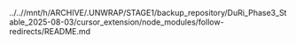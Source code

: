 ../..//mnt/h/ARCHIVE/.UNWRAP/STAGE1/backup_repository/DuRi_Phase3_Stable_2025-08-03/cursor_extension/node_modules/follow-redirects/README.md